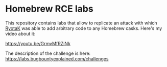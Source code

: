 # Homebrew RCE labs
This repository contains labs that allow to replicate an attack with which [RyotaK](https://twitter.com/ryotkak) was able to add arbitrary code to any Homebrew casks. Here's my video about it:

https://youtu.be/GrmvMfRZiNk

The description of the challenge is here:
https://labs.bugbountyexplained.com/challenges
